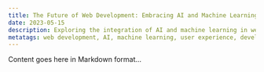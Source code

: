 ```yaml
---
title: The Future of Web Development: Embracing AI and Machine Learning
date: 2023-05-15
description: Exploring the integration of AI and machine learning in web development and its potential to revolutionize user experiences and development processes.
metatags: web development, AI, machine learning, user experience, development processes1
---
```


Content goes here in Markdown format...